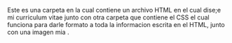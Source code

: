 Este es una carpeta en la cual contiene un archivo HTML en el cual dise;e
mi curriculum vitae junto con otra carpeta que contiene el CSS el cual funciona
para darle formato a toda la informacion escrita en el HTML, junto con una imagen mia .
